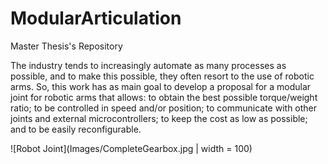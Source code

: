 # ModularArticulation
Master Thesis's Repository

The industry tends to increasingly automate as many processes as possible, and to make this possible, they often resort to the use of robotic arms. So, this work has as main goal to develop a proposal for a modular joint for robotic arms that allows: to obtain the best possible torque/weight ratio; to be controlled in speed and/or position; to communicate with other joints and external microcontrollers; to keep the cost as low as possible; and to be easily reconfigurable.

![Robot Joint](Images/CompleteGearbox.jpg | width = 100)
